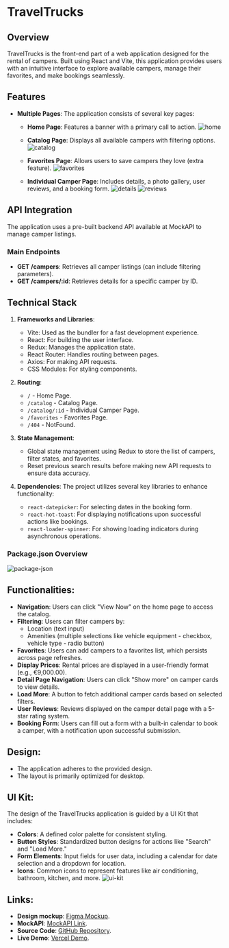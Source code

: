 # TravelTrucks

## Overview

TravelTrucks is the front-end part of a web application designed for the rental of campers. Built using React and Vite, this application provides users with an intuitive interface to explore available campers, manage their favorites, and make bookings seamlessly.

## Features

- **Multiple Pages**: The application consists of several key pages:

  - **Home Page**: Features a banner with a primary call to action.
    ![home](https://drive.google.com/uc?id=1H_skK6DIYo7XKVyhOIhbNEtjVv-9TBFC)

  - **Catalog Page**: Displays all available campers with filtering options.
    ![catalog](https://drive.google.com/uc?id=1H_skK6DIYo7XKVyhOIhbNEtjVv-9TBFC)

  - **Favorites Page**: Allows users to save campers they love (extra feature).
    ![favorites](https://drive.google.com/uc?id=1vrfYeIANJkHjjwcZDcBRHXOEpfF9HYXL)

  - **Individual Camper Page**: Includes details, a photo gallery, user reviews, and a booking form.
    ![details](https://drive.google.com/uc?id=1kP-o02G2d-ncXpm9NToHGvGybbCNVwhH)
    ![reviews](https://drive.google.com/uc?id=1th4tZRnniCBswOtdHZKPFUzwa7QuVlzy)

## API Integration

The application uses a pre-built backend API available at MockAPI to manage camper listings.

### Main Endpoints

- **GET /campers**: Retrieves all camper listings (can include filtering parameters).
- **GET /campers/:id**: Retrieves details for a specific camper by ID.

## Technical Stack

1. **Frameworks and Libraries**:

   - Vite: Used as the bundler for a fast development experience.
   - React: For building the user interface.
   - Redux: Manages the application state.
   - React Router: Handles routing between pages.
   - Axios: For making API requests.
   - CSS Modules: For styling components.

2. **Routing**:

   - `/` - Home Page.
   - `/catalog` - Catalog Page.
   - `/catalog/:id` - Individual Camper Page.
   - `/favorites` - Favorites Page.
   - `/404` - NotFound.

3. **State Management**:

   - Global state management using Redux to store the list of campers, filter states, and favorites.
   - Reset previous search results before making new API requests to ensure data accuracy.

4. **Dependencies**:
   The project utilizes several key libraries to enhance functionality:
   - `react-datepicker`: For selecting dates in the booking form.
   - `react-hot-toast`: For displaying notifications upon successful actions like bookings.
   - `react-loader-spinner`: For showing loading indicators during asynchronous operations.

### Package.json Overview

![package-json](https://drive.google.com/uc?id=1MppEi-_rox_oDZdHcg3ocYAdhO4w8WZg)

## Functionalities:

- **Navigation**: Users can click "View Now" on the home page to access the catalog.
- **Filtering**: Users can filter campers by:
  - Location (text input)
  - Amenities (multiple selections like vehicle equipment - checkbox, vehicle type - radio button)
- **Favorites**: Users can add campers to a favorites list, which persists across page refreshes.
- **Display Prices**: Rental prices are displayed in a user-friendly format (e.g., €9,000.00).
- **Detail Page Navigation**: Users can click "Show more" on camper cards to view details.
- **Load More**: A button to fetch additional camper cards based on selected filters.
- **User Reviews**: Reviews displayed on the camper detail page with a 5-star rating system.
- **Booking Form**: Users can fill out a form with a built-in calendar to book a camper, with a notification upon successful submission.

## Design:

- The application adheres to the provided design.
- The layout is primarily optimized for desktop.

## UI Kit:

The design of the TravelTrucks application is guided by a UI Kit that includes:

- **Colors**: A defined color palette for consistent styling.
- **Button Styles**: Standardized button designs for actions like "Search" and "Load More."
- **Form Elements**: Input fields for user data, including a calendar for date selection and a dropdown for location.
- **Icons**: Common icons to represent features like air conditioning, bathroom, kitchen, and more.
  ![ui-kit](https://drive.google.com/uc?id=1sTK3as_cnqiaCIzxcLcJKWLwp9OxLXg6)

## Links:

- **Design mockup**: [Figma Mockup](https://www.figma.com/design/6vTbzaB3EPgOreQz2jOJJe/Campers?node-id=0-1&t=wWUj9PeSd7v1KZ5q-1).
- **MockAPI**: [MockAPI Link](https://66b1f8e71ca8ad33d4f5f63e.mockapi.io/campers).
- **Source Code**: [GitHub Repository](https://github.com/dm-zhuk/test-02).
- **Live Demo**: [Vercel Demo](https://dm-zhuk.github.io/test-02/).
